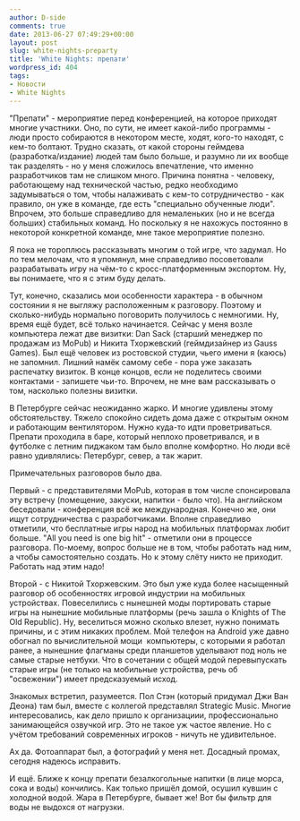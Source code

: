 ```yaml
---
author: D-side
comments: true
date: 2013-06-27 07:49:29+00:00
layout: post
slug: white-nights-preparty
title: 'White Nights: препати'
wordpress_id: 404
tags:
- Новости
- White Nights
---
```


"Препати" - мероприятие перед конференцией, на которое приходят многие участники. Оно, по сути, не имеет какой-либо программы - люди просто собираются в некотором месте, ходят, кого-то находят, с кем-то болтают. Трудно сказать, от какой стороны геймдева (разработка/издание) людей там было больше, и разумно ли их вообще так разделять - но у меня сложилось впечатление, что именно разработчиков там не слишком много. Причина понятна - человеку, работающему над технической частью, редко необходимо задумываться о том, чтобы налаживать с кем-то сотрудничество - как правило, он уже в команде, где есть "специально обученные люди". Впрочем, это больше справедливо для немаленьких (но и не всегда больших) стабильных команд. Но поскольку я не нахожусь постоянно в некоторой конкретной команде, мне такое мероприятие полезно.

Я пока не тороплюсь рассказывать многим о той игре, что задумал. Но по тем мелочам, что я упомянул, мне справедливо посоветовали разрабатывать игру на чём-то с кросс-платформенным экспортом. Ну, вы понимаете, что я с этим буду делать.

Тут, конечно, сказались мои особенности характера - в обычном состоянии я не выгляжу расположенным к разговору. Поэтому и сколько-нибудь нормально поговорить получилось с немногими. Ну, время ещё будет, всё только начинается. Сейчас у меня возле компьютера лежат две визитки: Dan Sack (старший менеджер по продажам из MoPub) и Никита Тхоржевский (геймдизайнер из Gauss Games). Был ещё человек из ростовской студии, чьего имени я (каюсь) не запомнил. Лишний намёк самому себе - пора уже заказать распечатку визиток. В конце концов, если не поделитесь своими контактами - запишете чьи-то. Впрочем, не мне вам рассказывать о том, насколько полезны визитки.

В Петербурге сейчас неожиданно жарко. И многие удивлены этому обстоятельству. Тяжело спокойно сидеть дома даже с открытым окном и работающим вентилятором. Нужно куда-то идти проветриваться. Препати проходила в баре, который неплохо проветривался, и в футболке с летним пиджаком там было вполне комфортно. Но люди всё равно удивлялись: Петербург, север, а так жарит.

Примечательных разговоров было два.

Первый - с представителями MoPub, которая в том числе спонсировала эту встречу (помещение, закуски, напитки - было что). На английском беседовали - конференция всё же международная. Конечно же, они ищут сотрудничества с разработчиками. Вполне справедливо отметили, что бесплатные игры народ на мобильных платформах любит больше. "All you need is one big hit" - отметили они в процессе разговора. По-моему, вопрос больше не в том, чтобы работать над ним, а чтобы самостоятельно создать. Но к этому слёту никто не приходит. Работать над этим надо!

Второй - с Никитой Тхоржевским. Это был уже куда более насыщенный разговор об особенностях игровой индустрии на мобильных устройствах. Повеселились с нынешней моды портировать старые игры на нынешние мобильные платформы (речь зашла о Knights of The Old Republic). Ну, веселиться можно сколько влезет, нужно понимать причины, и с этим никаких проблем. Мой телефон на Android уже давно обогнал по вычислительной мощи  компьютеры, с которыми я работал ранее, а нынешние флагманы среди планшетов уделывают под ноль не самые старые нетбуки. Что в сочетании с общей модой перевыпускать старые игры (не только на мобильные устройства, речь об "освежении") имеет предсказуемый исход.

Знакомых встретил, разумеется. Пол Стэн (который придумал Джи Ван Деона) там был, вместе с коллегой представлял Strategic Music. Многие интересовались, как дело пришло к организациии, профессионально занимающейся озвучкой игр. Это не такое уж частое явление. Но с учётом требований современных игроков - ничуть не удивительное.

Ах да. Фотоаппарат был, а фотографий у меня нет. Досадный промах, сегодня надеюсь исправить.

И ещё. Ближе к концу препати безалкогольные напитки (в лице морса, сока и воды) кончились. Как только пришёл домой, осушил кувшин с холодной водой. Жара в Петербурге, бывает же! Вот бы фильтр для воды не выдохся от нагрузки.
